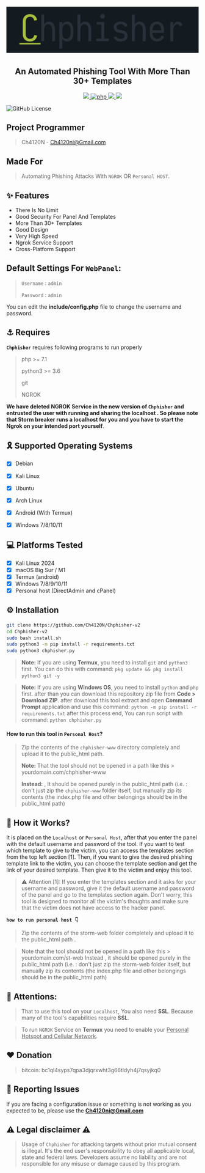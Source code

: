 <head>
  <meta name="google-site-verification" content="l4gzIHopgDDt57xRYeRvJZ5DYgg4lLb-qPciUxhNxkY" />
</head>


<h1 align="center">
  <br>
  <a href="https://github.com/Ch4120N/Chphisher-v2"><img src=".imgs/logo.png" alt="Chphisher2"></a>

</h1>

<h2 align="center">An Automated Phishing Tool With More Than 30+ Templates</h2>

<p align="center">

  <a href="http://python.org">
    <img src="https://img.shields.io/badge/python-v3-blue">
  </a>
  <a href="https://php.net">
    <img src="https://img.shields.io/badge/php-7.4.4-green"
         alt="php">
  </a>
  

  
  <a href="https://en.wikipedia.org/wiki/Linux">
    <img src="https://img.shields.io/badge/Platform-Linux-red">
  </a>
  <a href="https://en.wikipedia.org/wiki/Windows">
    <img src="https://img.shields.io/badge/Platform-Windows-skyblue">
  </a>
  
  ![GitHub License](https://img.shields.io/github/license/Ch4120N/Chphisher-v2)
</p>

## Project Programmer
> Ch4120N - Ch4120ni@Gmail.com

## Made For
> Automating Phishing Attacks With `NGROK` OR `Personal HOST`.

## ✨ Features

* There Is No Limit
* Good Security For Panel And Templates
* More Than 30+ Templates
* Good Design
* Very High Speed
* Ngrok Service Support
* Cross-Platform Support


## Default Settings For `WebPanel`:

> `Username` : `admin`
>
> `Password` : `admin`

You can edit the **__include/config.php__** file to change the username and password.

## ⚓ Requires
**`Chphisher`** requires following programs to run properly 
> php >= 7.1
>
> python3 >= 3.6
>
> git
>
> NGROK

__We have deleted NGROK Service in the new version of `Chphisher` and entrusted the user with running and sharing the localhost . So please note that Storm breaker runs a localhost for you and you have to start the Ngrok on your intended port yourself__.

## 🎗️ Supported Operating Systems
- [X] Debian
- [X] Kali Linux
- [X] Ubuntu
- [X] Arch Linux
- [X] Android (With Termux)
- [X] Windows 7/8/10/11


## 💻 Platforms Tested

- [X] Kali Linux 2024
- [X] macOS Big Sur / M1
- [X] Termux (android)
- [X] Windows 7/8/9/10/11
- [X] Personal host (DirectAdmin and cPanel)

## ⚙️ Installation

```bash
git clone https://github.com/Ch4120N/Chphisher-v2
cd Chphisher-v2
sudo bash install.sh
sudo python3 -m pip install -r requirements.txt
sudo python3 chphisher.py
```

> **Note:** If you are using **Termux**, you need to install `git` and `python3` first. You can do this with command: `pkg update && pkg install python3 git -y`

> **Note:** If you are using **Windows OS**, you need to install `python` and `php` first. after than you can download this repository zip file from **Code > Download ZIP**. after download this tool extract and open **Command Prompt** application and use this command: `python -m pip install -r requirements.txt` after this process end, You can run script with command: `python chphisher.py`

####  How to run this tool in `Personal Host`?

> Zip the contents of the `chphisher-www` directory completely and upload it to the public_html path.
> 
> **Note:** That the tool should not be opened in a path like this > yourdomain.com/chphisher-www
>
> **Instead:** , It should be opened purely in the public_html path (i.e. : don't just zip the `chphisher-www` folder itself, but manually zip its contents (the index.php file and other belongings should be in the public_html path)



## 📝️ How it Works?

It is placed on the `Localhost` or `Personal Host`, after that you enter the panel with the default username and password of the tool. If you want to test which template to give to the victim, you can access the templates section from the top left section [1].
Then, if you want to give the desired phishing template link to the victim, you can choose the template section and get the link of your desired template.
Then give it to the victim and enjoy this tool.

> ⚠️ Attention [1]: If you enter the templates section and it asks for your username and password, give it the default username and password of the panel and go to the templates section again. Don't worry, this tool is designed to monitor all the victim's thoughts and make sure that the victim does not have access to the hacker panel.


**`how to run personal host 👇`**

> Zip the contents of the storm-web folder completely and upload it to the public_html path .

> Note that the tool should not be opened in a path like this > yourdomain.com/st-web
> Instead , it should be opened purely in the public_html path (i.e. : don't just zip the storm-web folder itself, but manually zip its contents (the index.php file and other belongings should be in the public_html path)

## 📢 Attentions:

> That to use this tool on your `Localhost`, You also need **SSL**. Because many of the tool's capabilities require **SSL**.

> To run `NGROK` Service on **Termux** you need to enable your <ins>Personal Hotspot and Cellular Network</ins>.


## ❤️ Donation 
> bitcoin:   bc1ql4syps7qpa3djqrxwht3g66tldyh4j7qsyjkq0

## 🚨 Reporting Issues

If you are facing a configuration issue or something is not working as you expected to be, please use the **Ch4120ni@Gmail.com**

## ⚠️ Legal disclaimer ⚠️

> Usage of `Chphisher` for attacking targets without prior mutual consent is illegal. It's the end user's responsibility to obey all applicable local, state and federal laws. Developers assume no liability and are not responsible for any misuse or damage caused by this program.

